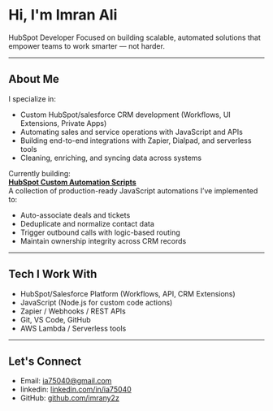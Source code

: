 # Hi, I'm Imran Ali

HubSpot Developer
Focused on building scalable, automated solutions that empower teams to work smarter — not harder.

---

## About Me

I specialize in:
- Custom HubSpot/salesforce CRM development (Workflows, UI Extensions, Private Apps)
- Automating sales and service operations with JavaScript and APIs
- Building end-to-end integrations with Zapier, Dialpad, and serverless tools
- Cleaning, enriching, and syncing data across systems

Currently building:  
**[HubSpot Custom Automation Scripts](https://github.com/imrany2z/hubspot-custom-automation-scripts)**  
A collection of production-ready JavaScript automations I’ve implemented to:
- Auto-associate deals and tickets
- Deduplicate and normalize contact data
- Trigger outbound calls with logic-based routing
- Maintain ownership integrity across CRM records

---

## Tech I Work With

- HubSpot/Salesforce Platform (Workflows, API, CRM Extensions)
- JavaScript (Node.js for custom code actions)
- Zapier / Webhooks / REST APIs
- Git, VS Code, GitHub
- AWS Lambda / Serverless tools

---

## Let's Connect

- Email: ia75040@gmail.com
- linkedin: [linkedin.com/in/ia75040](https://www.linkedin.com/in/ia75040)
- GitHub: [github.com/imrany2z](https://github.com/imrany2z)
